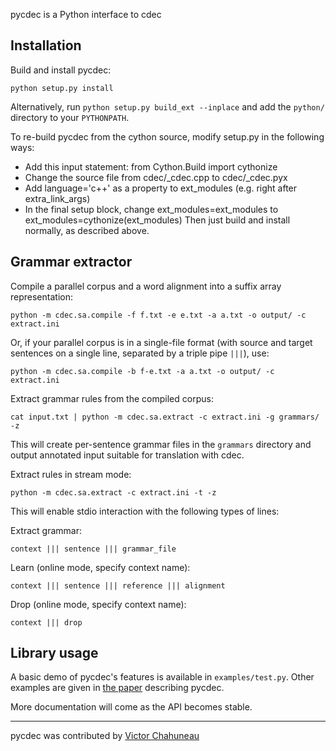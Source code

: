 pycdec is a Python interface to cdec 

## Installation

Build and install pycdec:

	python setup.py install

Alternatively, run `python setup.py build_ext --inplace` and add the `python/` directory to your `PYTHONPATH`.

To re-build pycdec from the cython source, modify setup.py in the following ways:
  * Add this input statement: from Cython.Build import cythonize
  * Change the source file from cdec/\_cdec.cpp to cdec/\_cdec.pyx
  * Add language='c++' as a property to ext\_modules (e.g. right after extra\_link\_args)
  * In the final setup block, change ext\_modules=ext\_modules to ext\_modules=cythonize(ext\_modules)
Then just build and install normally, as described above.

## Grammar extractor

Compile a parallel corpus and a word alignment into a suffix array representation:

	python -m cdec.sa.compile -f f.txt -e e.txt -a a.txt -o output/ -c extract.ini

Or, if your parallel corpus is in a single-file format (with source and target sentences on a single line, separated by a triple pipe `|||`), use:

	python -m cdec.sa.compile -b f-e.txt -a a.txt -o output/ -c extract.ini

Extract grammar rules from the compiled corpus:
	
	cat input.txt | python -m cdec.sa.extract -c extract.ini -g grammars/ -z

This will create per-sentence grammar files in the `grammars` directory and output annotated input suitable for translation with cdec.

Extract rules in stream mode:

    python -m cdec.sa.extract -c extract.ini -t -z	

This will enable stdio interaction with the following types of lines:

Extract grammar:

    context ||| sentence ||| grammar_file

Learn (online mode, specify context name):

    context ||| sentence ||| reference ||| alignment

Drop (online mode, specify context name):

    context ||| drop

## Library usage

A basic demo of pycdec's features is available in `examples/test.py`.
Other examples are given in [the paper](http://victor.chahuneau.fr/pub/pycdec/) describing pycdec.

More documentation will come as the API becomes stable.

---

pycdec was contributed by [Victor Chahuneau](http://victor.chahuneau.fr)
